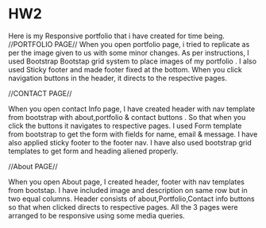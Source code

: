 # HW2


Here is my Responsive portfolio that i have created for time being.
//PORTFOLIO PAGE//
When you open portfolio page, i tried to replicate as per the image given to us with some minor changes.
As per instructions, I used Bootstrap Bootstap grid system to place images of my portfolio .
I also used Sticky footer and made footer fixed at the bottom.
When you click navigation buttons in the header, it directs to the respective pages.


//CONTACT PAGE//


When you open contact Info page, I have created header with nav template from bootstrap with about,portfolio & contact buttons . So that when you click the buttons it navigates to respective pages.
I used Form template from bootstrap to get the form with fields for name, email & message.
I have also applied sticky footer to the footer nav.
I have also used bootstrap grid templates to get form and heading aliened properly.


//About PAGE//


When you open About page, I created header, footer with nav templates from bootstap.
I have included image and description on same row but in two equal columns.
Header consists of about,Portfolio,Contact info buttons so that when clicked directs to respective pages.
All the 3 pages were arranged to be responsive using some media queries.
